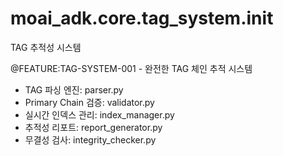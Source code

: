 # moai_adk.core.tag_system.__init__

 TAG 추적성 시스템

@FEATURE:TAG-SYSTEM-001 - 완전한 TAG 체인 추적 시스템
- TAG 파싱 엔진: parser.py
- Primary Chain 검증: validator.py
- 실시간 인덱스 관리: index_manager.py
- 추적성 리포트: report_generator.py
- 무결성 검사: integrity_checker.py
